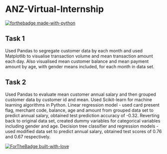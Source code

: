 # ANZ-Virtual-Internship

[![forthebadge made-with-python](http://ForTheBadge.com/images/badges/made-with-python.svg)](https://www.python.org/)

## Task 1  </br> 
Used Pandas to segregate customer data by each month and used Matplotlib to visualise transaction volume and mean transaction amount each day. Also visualised mean customer balance and mean payment amount by age, with gender means included, for each month in data set.

## Task 2  </br>
Used Pandas to evaluate mean customer annual salary and then grouped customer data by customer id and mean. Used Scikit-learn for machine learning algorithms in Python. Linear regression model - used card present flag, merchant code, balance, age and amount from grouped data set to predict annual salary, obtained test prediction accuracy of -0.32. Reverting back to original data set, created dummy variables for categorical variables including gender and age. Decision tree classifier and regression models - used modified data set to predict annual salary, obtained test scores of 0.76 and 0.67 respectively.

[![ForTheBadge built-with-love](http://ForTheBadge.com/images/badges/built-with-love.svg)](https://GitHub.com/Naereen/)

